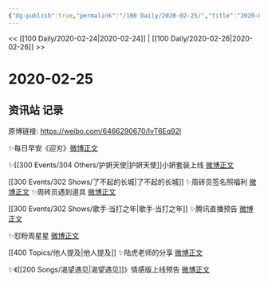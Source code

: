 ```yaml
---
{"dg-publish":true,"permalink":"/100 Daily/2020-02-25/","title":"2020-02-25","created":"2023-04-03T11:32:55.667+08:00","updated":"2023-04-03T11:33:57.663+08:00"}
---
```



<< [[100 Daily/2020-02-24\|2020-02-24]] | [[100 Daily/2020-02-26\|2020-02-26]] >>

# 2020-02-25

## 资讯站 记录

原博链接: https://weibo.com/6466290670/IvT6Eq92l

✨每日早安《迎刃》[微博正文](https://m.weibo.cn/6466290670/4475767452765247)

✨[[300 Events/304 Others/护妍天使\|护妍天使]]小妍套装上线 [微博正文](https://m.weibo.cn/6466290670/4475829717064118)

[[300 Events/302 Shows/了不起的长城\|了不起的长城]]
✨周砖员签名照福利 [微博正文](https://m.weibo.cn/6466290670/4475888634636847)
✨周砖员遇到道具 [微博正文](https://m.weibo.cn/6466290670/4475935782939443)

[[300 Events/302 Shows/歌手·当打之年\|歌手·当打之年]]
✨腾讯直播预告 [微博正文](https://m.weibo.cn/6466290670/4475891818598692)

✨怼粉周星星 [微博正文](https://m.weibo.cn/6466290670/4475936223402870)

[[400 Topics/他人提及\|他人提及]]
✨陆虎老师的分享 [微博正文](https://m.weibo.cn/6466290670/4475939407160576)

✨《[[200 Songs/渴望遇见\|渴望遇见]]》情感版上线预告 [微博正文](https://m.weibo.cn/6466290670/4475948965232708)
